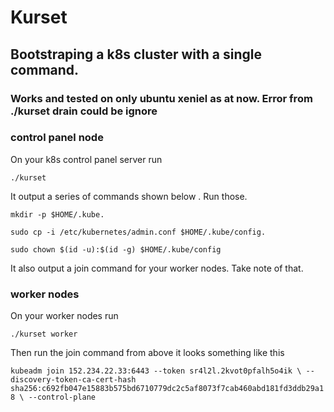 # Kurset

## Bootstraping  a k8s cluster with a single command.

### Works  and tested on only ubuntu xeniel  as at now. Error from ./kurset drain could be ignore

### control panel node

On your k8s control panel  server run

`./kurset`

It output a series of commands shown below . Run those. 

  `mkdir -p $HOME/.kube.` 
  
  `sudo cp -i /etc/kubernetes/admin.conf $HOME/.kube/config. `
  
  `sudo chown $(id -u):$(id -g) $HOME/.kube/config ` 
  
It also output a join command for your worker nodes. Take note of that.

### worker nodes

On your worker nodes run

 `./kurset worker`

Then run the join command from above it looks something like this

  `kubeadm join 152.234.22.33:6443 --token sr4l2l.2kvot0pfalh5o4ik \
    --discovery-token-ca-cert-hash sha256:c692fb047e15883b575bd6710779dc2c5af8073f7cab460abd181fd3ddb29a18 \
    --control-plane `
    
    
   
